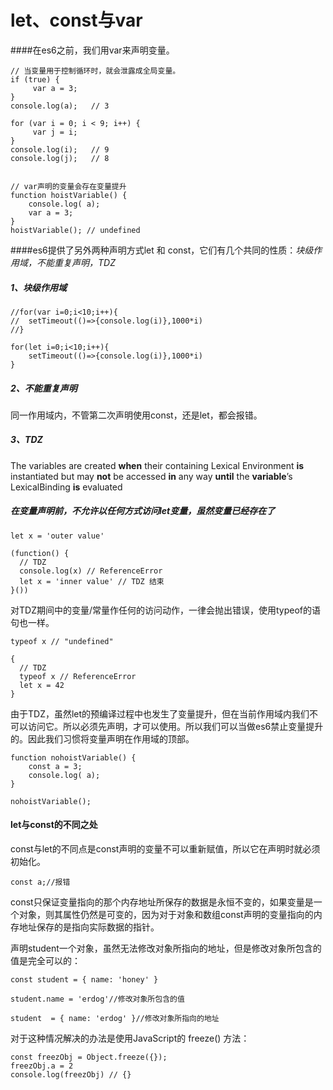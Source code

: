 # let、const与var

####在es6之前，我们用var来声明变量。

```
// 当变量用于控制循环时，就会泄露成全局变量。
if (true) {
     var a = 3;
}
console.log(a);   // 3 

for (var i = 0; i < 9; i++) {
     var j = i;
}
console.log(i);   // 9  
console.log(j);   // 8
```

```

// var声明的变量会存在变量提升
function hoistVariable() {
    console.log( a); 
    var a = 3;
}
hoistVariable(); // undefined
```

####es6提供了另外两种声明方式let 和 const，它们有几个共同的性质：*块级作用域，不能重复声明，TDZ*

##### 1、块级作用域

```
//for(var i=0;i<10;i++){
//	setTimeout(()=>{console.log(i)},1000*i)
//}

for(let i=0;i<10;i++){
	setTimeout(()=>{console.log(i)},1000*i)
}
```

##### 2、不能重复声明

同一作用域内，不管第二次声明使用const，还是let，都会报错。

##### 3、TDZ

The variables are created **when** their containing Lexical Environment **is** instantiated but may **not** be accessed **in** any way **until** the **variable**’s LexicalBinding **is** evaluated

##### 在变量声明前，不允许以任何方式访问let变量，虽然变量已经存在了

```
let x = 'outer value'

(function() {
  // TDZ
  console.log(x) // ReferenceError
  let x = 'inner value' // TDZ 结束
}())
```

对TDZ期间中的变量/常量作任何的访问动作，一律会抛出错误，使用typeof的语句也一样。

```
typeof x // "undefined"

{
  // TDZ
  typeof x // ReferenceError
  let x = 42
}

```

由于TDZ，虽然let的预编译过程中也发生了变量提升，但在当前作用域内我们不可以访问它。所以必须先声明，才可以使用。所以我们可以当做es6禁止变量提升的。因此我们习惯将变量声明在作用域的顶部。

```
function nohoistVariable() {
    const a = 3;
    console.log( a);   
}

nohoistVariable();
```

#### let与const的不同之处

const与let的不同点是const声明的变量不可以重新赋值，所以它在声明时就必须初始化。

```
const a;//报错
```

const只保证变量指向的那个内存地址所保存的数据是永恒不变的，如果变量是一个对象，则其属性仍然是可变的，因为对于对象和数组const声明的变量指向的内存地址保存的是指向实际数据的指针。

声明student一个对象，虽然无法修改对象所指向的地址，但是修改对象所包含的值是完全可以的：

```
const student = { name: 'honey' }

student.name = 'erdog'//修改对象所包含的值
    
student  = { name: 'erdog' }//修改对象所指向的地址
```

对于这种情况解决的办法是使用JavaScript的 freeze() 方法：

```
const freezObj = Object.freeze({});
freezObj.a = 2
console.log(freezObj) // {}
```

